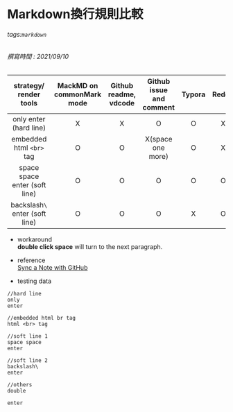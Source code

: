 # Markdown換行規則比較
###### tags:`markdown`
###### 撰寫時間 : 2021/09/10


|strategy/<br>render tools|MackMD on commonMark mode|Github readme, vdcode|Github issue and comment|Typora|Reddit|
|:-:|:-:|:-:|:-:|:-:|:-:|
|only enter (hard line)|X|X|O|O|X|
|embedded html `<br>` tag|O|O|X(space one more)|O|X|
|space space enter (soft line)|O|O|O|O|O|
|backslash`\` enter (soft line)|O|O|O|X|O|


- workaround<br>
**double click space** will turn to the next paragraph.

- reference<br>
[Sync a Note with GitHub](https://hackmd.io/c/tutorials/%2Fs%2Flink-with-github)

- testing data
```
//hard line
only
enter 

//embedded html br tag
html <br> tag 

//soft line 1
space space  
enter

//soft line 2
backslash\
enter 

//others
double

enter
```